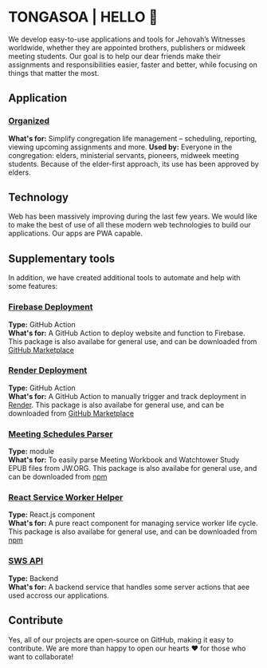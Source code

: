 # TONGASOA | HELLO 👋

We develop easy-to-use applications and tools for Jehovah’s Witnesses worldwide, whether they are appointed brothers, publishers or midweek meeting students. Our goal is to help our dear friends make their assignments and responsibilities easier, faster and better, while focusing on things that matter the most.

## Application

### [Organized](https://github.com/sws2apps/organized-app)
**What's for:** Simplify congregation life management – scheduling, reporting, viewing upcoming assignments and more.
**Used by:** Everyone in the congregation: elders, ministerial servants, pioneers, midweek meeting students. Because of the elder-first approach, its use has been approved by elders.

## Technology

Web has been massively improving during the last few years. We would like to make the best of use of all these modern web technologies to build our applications. Our apps are PWA capable.

## Supplementary tools

In addition, we have created additional tools to automate and help with some features:

### [Firebase Deployment](https://github.com/sws2apps/firebase-deployment#readme)
**Type:** GitHub Action  
**What's for:** A GitHub Action to deploy website and function to Firebase. This package is also availabe for general use, and can be downloaded from [GitHub Marketplace](https://github.com/marketplace/actions/firebase-deployment)

### [Render Deployment](https://github.com/sws2apps/render-deployment#readme)
**Type:** GitHub Action  
**What's for:** A GitHub Action to manually trigger and track deployment in [Render](https://render.com). This package is also availabe for general use, and can be downloaded from [GitHub Marketplace](https://github.com/marketplace/actions/render-deployment)

### [Meeting Schedules Parser](https://github.com/sws2apps/meeting-schedules-parser#readme)
**Type:** module  
**What's for:** To easily parse Meeting Workbook and Watchtower Study EPUB files from JW.ORG. This package is also availabe for general use, and can be downloaded from [npm](https://www.npmjs.com/package/jw-epub-parser)

### [React Service Worker Helper](https://github.com/sws2apps/react-sw-helper#readme)
**Type:** React.js component  
**What's for:** A pure react component for managing service worker life cycle. This package is also availabe for general use, and can be downloaded from [npm](https://www.npmjs.com/package/@sws2apps/react-sw-helper)

### [SWS API](https://github.com/sws2apps/sws2apps-api)
**Type:** Backend  
**What's for:** A backend service that handles some server actions that aee used accross our applications.

## Contribute

Yes, all of our projects are open-source on GitHub, making it easy to contribute. We are more than happy to open our hearts ❤️ for those who want to collaborate!
